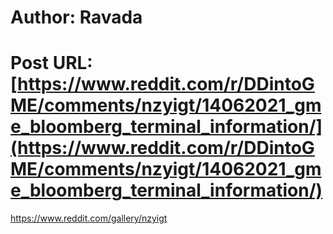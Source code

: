 # Author: Ravada
# Post URL: [https://www.reddit.com/r/DDintoGME/comments/nzyigt/14062021_gme_bloomberg_terminal_information/](https://www.reddit.com/r/DDintoGME/comments/nzyigt/14062021_gme_bloomberg_terminal_information/)


https://www.reddit.com/gallery/nzyigt